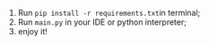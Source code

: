 1. Run `pip install -r requirements.txt`in terminal;
2. Run `main.py` in your IDE or python interpreter;
3. enjoy it!